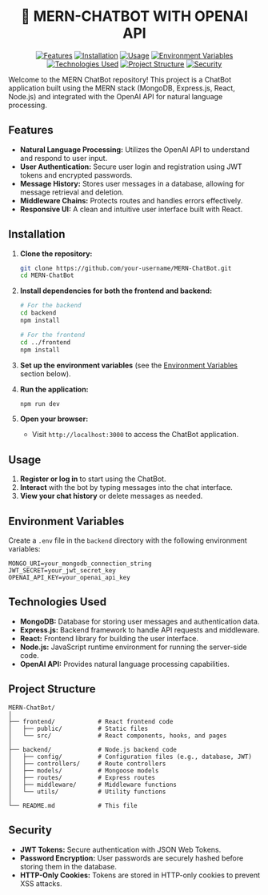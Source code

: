 <div align="center">
  <h1>🤖 MERN-CHATBOT WITH OPENAI API</h1>
</div>

<div align="center">

[![Features](https://img.shields.io/badge/Features-blue?style=for-the-badge)](#features)
[![Installation](https://img.shields.io/badge/Installation-green?style=for-the-badge)](#installation)
[![Usage](https://img.shields.io/badge/Usage-yellow?style=for-the-badge)](#usage)
[![Environment Variables](https://img.shields.io/badge/Environment%20Variables-red?style=for-the-badge)](#environment-variables)
[![Technologies Used](https://img.shields.io/badge/Technologies%20Used-gray?style=for-the-badge)](#technologies-used)
[![Project Structure](https://img.shields.io/badge/Project%20Structure-purple?style=for-the-badge)](#project-structure)
[![Security](https://img.shields.io/badge/Security-pink?style=for-the-badge)](#security)

</div>


Welcome to the MERN ChatBot repository! This project is a ChatBot application built using the MERN stack (MongoDB, Express.js, React, Node.js) and integrated with the OpenAI API for natural language processing.

## Features

- **Natural Language Processing:** Utilizes the OpenAI API to understand and respond to user input.
- **User Authentication:** Secure user login and registration using JWT tokens and encrypted passwords.
- **Message History:** Stores user messages in a database, allowing for message retrieval and deletion.
- **Middleware Chains:** Protects routes and handles errors effectively.
- **Responsive UI:** A clean and intuitive user interface built with React.

## Installation

1. **Clone the repository:**
    ```bash
    git clone https://github.com/your-username/MERN-ChatBot.git
    cd MERN-ChatBot
    ```

2. **Install dependencies for both the frontend and backend:**
    ```bash
    # For the backend
    cd backend
    npm install

    # For the frontend
    cd ../frontend
    npm install
    ```

3. **Set up the environment variables** (see the [Environment Variables](#environment-variables) section below).

4. **Run the application:**
    ```bash
    npm run dev
    ```

5. **Open your browser:**
    - Visit `http://localhost:3000` to access the ChatBot application.

## Usage

1. **Register or log in** to start using the ChatBot.
2. **Interact** with the bot by typing messages into the chat interface.
3. **View your chat history** or delete messages as needed.

## Environment Variables

Create a `.env` file in the `backend` directory with the following environment variables:

```plaintext
MONGO_URI=your_mongodb_connection_string
JWT_SECRET=your_jwt_secret_key
OPENAI_API_KEY=your_openai_api_key
```

## Technologies Used

- **MongoDB:** Database for storing user messages and authentication data.
- **Express.js:** Backend framework to handle API requests and middleware.
- **React:** Frontend library for building the user interface.
- **Node.js:** JavaScript runtime environment for running the server-side code.
- **OpenAI API:** Provides natural language processing capabilities.

## Project Structure

```plaintext
MERN-ChatBot/
│
├── frontend/            # React frontend code
│   ├── public/          # Static files
│   └── src/             # React components, hooks, and pages
│
├── backend/             # Node.js backend code
│   ├── config/          # Configuration files (e.g., database, JWT)
│   ├── controllers/     # Route controllers
│   ├── models/          # Mongoose models
│   ├── routes/          # Express routes
│   ├── middleware/      # Middleware functions
│   └── utils/           # Utility functions
│
└── README.md            # This file
```
## Security

- **JWT Tokens:** Secure authentication with JSON Web Tokens.
- **Password Encryption:** User passwords are securely hashed before storing them in the database.
- **HTTP-Only Cookies:** Tokens are stored in HTTP-only cookies to prevent XSS attacks.

